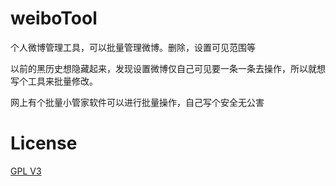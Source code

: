 # weiboTool
个人微博管理工具，可以批量管理微博。删除，设置可见范围等

以前的黑历史想隐藏起来，发现设置微博仅自己可见要一条一条去操作，所以就想写个工具来批量修改。

网上有个批量小管家软件可以进行批量操作，自己写个安全无公害

# License
[GPL V3](LICENSE)
